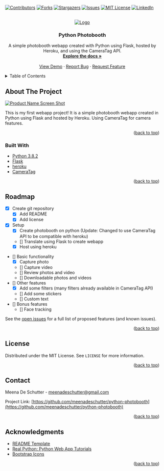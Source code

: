 <div id="top"></div>
<!-- PROJECT SHIELDS -->

[![Contributors][contributors-shield]][contributors-url]
[![Forks][forks-shield]][forks-url]
[![Stargazers][stars-shield]][stars-url]
[![Issues][issues-shield]][issues-url]
[![MIT License][license-shield]][license-url]
[![LinkedIn][linkedin-shield]][linkedin-url]

<!-- PROJECT LOGO -->
<br />
<div align="center">
  <a href="https://github.com/meenadeschutter/python-photobooth">
    <img src="images/profile.png" alt="Logo">
  </a>
<h3 align="center">Python Photobooth</h3>

  <p align="center">
    A simple photobooth webapp created with Python using Flask, hosted by Heroku, and using the CameraTag API.
    <br />
    <a href="https://github.com/meenadeschutter/python-photobooth"><strong>Explore the docs »</strong></a>
    <br />
    <br />
    <a href="https://github.com/meenadeschutter/python-photobooth">View Demo</a>
    ·
    <a href="https://github.com/meenadeschutter/python-photobooth/issues">Report Bug</a>
    ·
    <a href="https://github.com/meenadeschutter/python-photobooth/issues">Request Feature</a>
  </p>
</div>



<!-- TABLE OF CONTENTS -->
<details>
  <summary>Table of Contents</summary>
  <ol>
    <li>
      <a href="#about-the-project">About The Project</a>
      <ul>
        <li><a href="#built-with">Built With</a></li>
      </ul>
    </li>
    <li>
      <a href="#getting-started">Getting Started</a>
      <ul>
        <li><a href="#prerequisites">Prerequisites</a></li>
        <li><a href="#installation">Installation</a></li>
      </ul>
    </li>
    <li><a href="#usage">Usage</a></li>
    <li><a href="#roadmap">Roadmap</a></li>
    <li><a href="#contributing">Contributing</a></li>
    <li><a href="#license">License</a></li>
    <li><a href="#contact">Contact</a></li>
    <li><a href="#acknowledgments">Acknowledgments</a></li>
  </ol>
</details>



<!-- ABOUT THE PROJECT -->
## About The Project

[![Product Name Screen Shot][product-screenshot]](https://meenadeschutter.github.io)

This is my first webapp project! It is a simple photobooth webapp created in Python using Flask and hosted by Heroku. Using CameraTag for camera features.

<p align="right">(<a href="#top">back to top</a>)</p>



### Built With

* [Python 3.8.2](https://www.python.org/downloads/release/python-382/)
* [Flask](https://flask.palletsprojects.com/en/2.0.x/)
* [heroku](https://www.heroku.com/)
* [CameraTag](https://cameratag.com/)

<p align="right">(<a href="#top">back to top</a>)</p>


<!-- ROADMAP -->
## Roadmap

- [x] Create git repository
    - [x] Add README
    - [x] Add license
- [x] Setup
    - [x] Create photobooth on python (Update: Changed to use CameraTag API to be compatible with heroku)
    - [] Translate using Flask to create webapp
    - [x] Host using heroku
- [] Basic functionality
    - [x] Capture photo
    - [] Capture video
    - [] Review photos and video
    - [] Downloadable photos and videos
- [] Other features
    - [x] Add some filters (many filters already available in CameraTag API)
    - [] Add some stickers
    - [] Custom text
- [] Bonus features
    - [] Face tracking

See the [open issues](https://github.com/meenadeschutter/python-photobooth/issues) for a full list of proposed features (and known issues).

<p align="right">(<a href="#top">back to top</a>)</p>



<!-- LICENSE -->
## License

Distributed under the MIT License. See `LICENSE` for more information.

<p align="right">(<a href="#top">back to top</a>)</p>



<!-- CONTACT -->
## Contact

Meena De Schutter - meenadeschutter@gmail.com

Project Link: [https://github.com/meenadeschutter/python-photobooth](https://github.com/meenadeschutter/python-photobooth)

<p align="right">(<a href="#top">back to top</a>)</p>



<!-- ACKNOWLEDGMENTS -->
## Acknowledgments

* [README Template](https://github.com/othneildrew/Best-README-Template/blob/master/README.md)
* [Real Python: Python Web App Tutorials](https://realpython.com/python-web-applications/)
* [Bootstrap Icons](https://icons.getbootstrap.com/)

<p align="right">(<a href="#top">back to top</a>)</p>



<!-- MARKDOWN LINKS & IMAGES -->
<!-- https://www.markdownguide.org/basic-syntax/#reference-style-links -->
[contributors-shield]: https://img.shields.io/github/contributors/meenadeschutter/python-photobooth.svg?style=for-the-badge
[contributors-url]: https://github.com/meenadeschutter/python-photobooth/graphs/contributors
[forks-shield]: https://img.shields.io/github/forks/meenadeschutter/python-photobooth.svg?style=for-the-badge
[forks-url]: https://github.com/meenadeschutter/python-photobooth/network/members
[stars-shield]: https://img.shields.io/github/stars/meenadeschutter/python-photobooth.svg?style=for-the-badge
[stars-url]: https://github.com/meenadeschutter/python-photobooth/stargazers
[issues-shield]: https://img.shields.io/github/issues/meenadeschutter/python-photobooth.svg?style=for-the-badge
[issues-url]: https://github.com/meenadeschutter/python-photobooth/issues
[license-shield]: https://img.shields.io/github/license/meenadeschutter/python-photobooth.svg?style=for-the-badge
[license-url]: https://github.com/meenadeschutter/python-photobooth/blob/master/LICENSE.txt
[linkedin-shield]: https://img.shields.io/badge/-LinkedIn-black.svg?style=for-the-badge&logo=linkedin&colorB=555
[linkedin-url]: https://linkedin.com/in/meena-de-schutter-194297127
[product-screenshot]: images/landing-page.png
